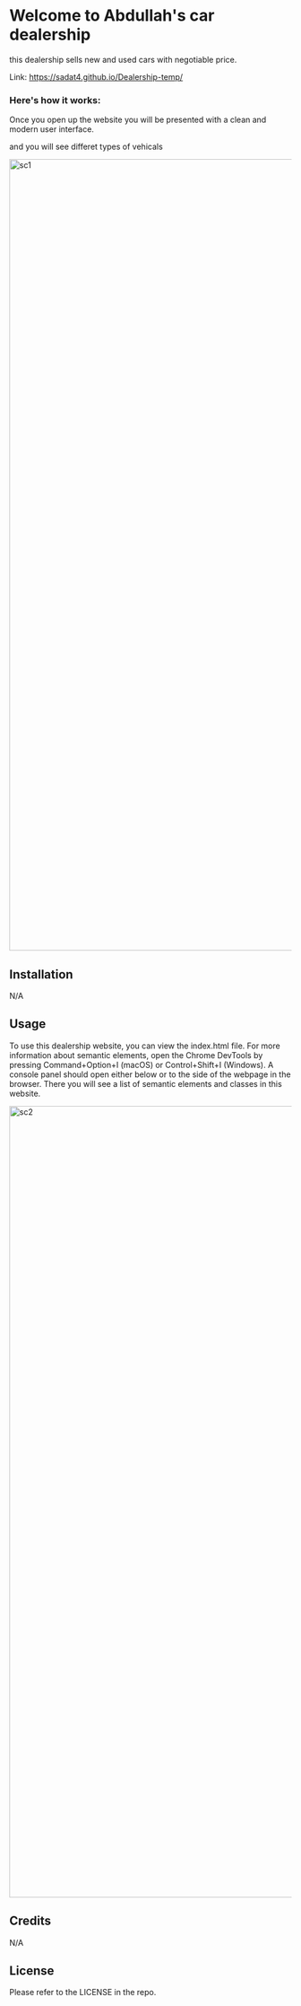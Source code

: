 # Welcome to Abdullah's car dealership

this dealership sells new and used cars with negotiable price.

Link: https://sadat4.github.io/Dealership-temp/

### Here's how it works:

Once you open up the website you will be presented with a clean and modern user interface.

and you will see differet types of vehicals

<img width="1411" alt="sc1" src="https://user-images.githubusercontent.com/123716093/225757595-5f4d5a71-2d3e-4402-8ce2-cf193e531c03.png">

## Installation

N/A

## Usage

To use this dealership website, you can view the index.html file. For more information about semantic elements, open the Chrome DevTools by pressing Command+Option+I (macOS) or Control+Shift+I (Windows). A console panel should open either below or to the side of the webpage in the browser. There you will see a list of semantic elements and classes in this website.

<img width="1411" alt="sc2" src="https://user-images.githubusercontent.com/123716093/225757673-e7eb987a-bd39-4421-bbd7-d15c77e43273.png">


## Credits

N/A

## License

Please refer to the LICENSE in the repo.

